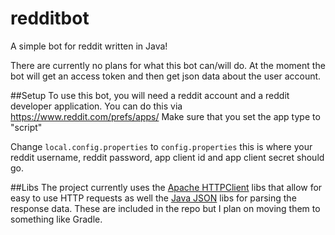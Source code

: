 # redditbot

A simple bot for reddit written in Java!

There are currently no plans for what this bot can/will do. At the moment the bot will get an access token and then get json data about
the user account.

##Setup
To use this bot, you will need a reddit account and a reddit developer application. You can do this via https://www.reddit.com/prefs/apps/
Make sure that you set the app type to "script"

Change `local.config.properties` to `config.properties` this is where your reddit username, reddit password, 
app client id and app client secret should go.

##Libs
The project currently uses the [Apache HTTPClient](https://hc.apache.org/httpcomponents-client-ga/) libs that allow for easy 
to use HTTP requests as well the [Java JSON](http://www.java2s.com/Code/Jar/j/Downloadjavajsonjar.htm) libs for parsing the response data. 
These are included in the repo but I plan on moving them to something like Gradle.
